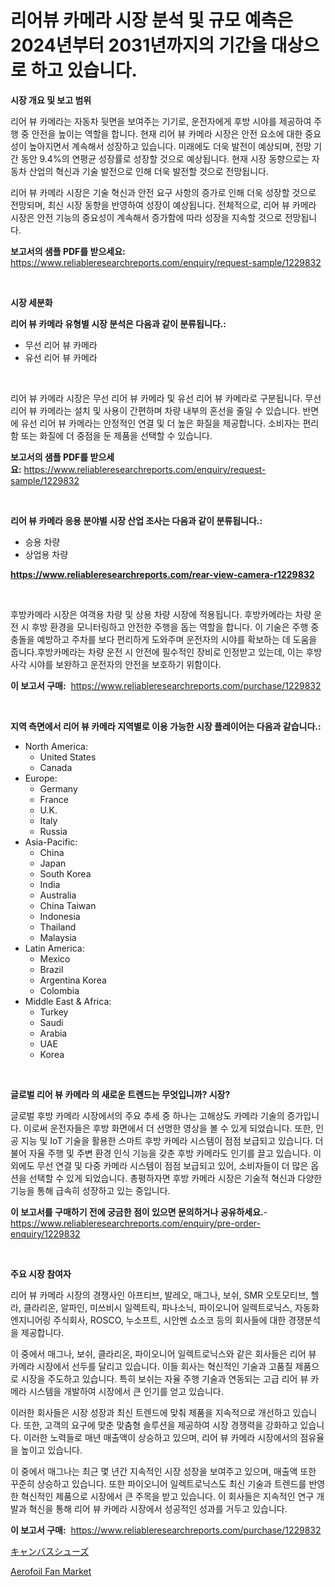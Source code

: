 <p><h1>리어뷰 카메라 시장 분석 및 규모 예측은 2024년부터 2031년까지의 기간을 대상으로 하고 있습니다.</h1></p><p><strong>시장 개요 및 보고 범위</strong></p>
<p><p>리어 뷰 카메라는 자동차 뒷면을 보여주는 기기로, 운전자에게 후방 시야를 제공하여 주행 중 안전을 높이는 역할을 합니다. 현재 리어 뷰 카메라 시장은 안전 요소에 대한 중요성이 높아지면서 계속해서 성장하고 있습니다. 미래에도 더욱 발전이 예상되며, 전망 기간 동안 9.4%의 연평균 성장률로 성장할 것으로 예상됩니다. 현재 시장 동향으로는 자동차 산업의 혁신과 기술 발전으로 인해 더욱 발전할 것으로 전망됩니다. </p><p>리어 뷰 카메라 시장은 기술 혁신과 안전 요구 사항의 증가로 인해 더욱 성장할 것으로 전망되며, 최신 시장 동향을 반영하여 성장이 예상됩니다. 전체적으로, 리어 뷰 카메라 시장은 안전 기능의 중요성이 계속해서 증가함에 따라 성장을 지속할 것으로 전망됩니다.</p></p>
<p><strong>보고서의 샘플 PDF를 받으세요:</strong> <a href="https://www.reliableresearchreports.com/enquiry/request-sample/1229832">https://www.reliableresearchreports.com/enquiry/request-sample/1229832</a></p>
<p>&nbsp;</p>
<p><strong>시장 세분화</strong></p>
<p><strong>리어 뷰 카메라 유형별 시장 분석은 다음과 같이 분류됩니다.:</strong></p>
<p><ul><li>무선 리어 뷰 카메라</li><li>유선 리어 뷰 카메라</li></ul></p>
<p>&nbsp;</p>
<p><p>리어 뷰 카메라 시장은 무선 리어 뷰 카메라 및 유선 리어 뷰 카메라로 구분됩니다. 무선 리어 뷰 카메라는 설치 및 사용이 간편하며 차량 내부의 혼선을 줄일 수 있습니다. 반면에 유선 리어 뷰 카메라는 안정적인 연결 및 더 높은 화질을 제공합니다. 소비자는 편리함 또는 화질에 더 중점을 둔 제품을 선택할 수 있습니다.</p></p>
<p><strong>보고서의 샘플 PDF를 받으세요:</strong>&nbsp;<a href="https://www.reliableresearchreports.com/enquiry/request-sample/1229832">https://www.reliableresearchreports.com/enquiry/request-sample/1229832</a></p>
<p>&nbsp;</p>
<p><strong> 리어 뷰 카메라 응용 분야별 시장 산업 조사는 다음과 같이 분류됩니다.:</strong></p>
<p><ul><li>승용 차량</li><li>상업용 차량</li></ul></p>
<p><strong><a href="https://www.reliableresearchreports.com/rear-view-camera-r1229832">https://www.reliableresearchreports.com/rear-view-camera-r1229832</a></strong></p>
<p>&nbsp;</p>
<p><p>후방카메라 시장은 여객용 차량 및 상용 차량 시장에 적용됩니다. 후방카메라는 차량 운전 시 후방 환경을 모니터링하고 안전한 주행을 돕는 역할을 합니다. 이 기술은 주행 중 충돌을 예방하고 주차를 보다 편리하게 도와주며 운전자의 시야를 확보하는 데 도움을 줍니다.후방카메라는 차량 운전 시 안전에 필수적인 장비로 인정받고 있는데, 이는 후방사각 시야를 보완하고 운전자의 안전을 보호하기 위함이다.</p></p>
<p><strong>이 보고서 구매:</strong>&nbsp; <a href="https://www.reliableresearchreports.com/purchase/1229832">https://www.reliableresearchreports.com/purchase/1229832</a></p>
<p>&nbsp;</p>
<p><strong>지역 측면에서 리어 뷰 카메라 지역별로 이용 가능한 시장 플레이어는 다음과 같습니다.:</strong></p>
<p><ul>
    <li>
        North America:
        <ul>
            <li>United States</li>
            <li>Canada</li>
        </ul>
    </li>
    <li>
        Europe:
        <ul>
            <li>Germany</li>
            <li>France</li>
            <li>U.K.</li>
            <li>Italy</li>
            <li>Russia</li>
        </ul>
    </li>
    <li>
        Asia-Pacific:
        <ul>
            <li>China</li>
            <li>Japan</li>
            <li>South Korea</li>
            <li>India</li>
            <li>Australia</li>
            <li>China Taiwan</li>
            <li>Indonesia</li>
            <li>Thailand</li>
            <li>Malaysia</li>
        </ul>
    </li>
    <li>
        Latin America:
        <ul>
            <li>Mexico</li>
            <li>Brazil</li>
            <li>Argentina Korea</li>
            <li>Colombia</li>
        </ul>
    </li>
    <li>
        Middle East & Africa:
        <ul>
            <li>Turkey</li>
            <li>Saudi</li>
            <li>Arabia</li>
            <li>UAE</li>
            <li>Korea</li>
        </ul>
    </li>
    </ul></p>
<p>&nbsp;</p>
<p><strong>글로벌 리어 뷰 카메라 의 새로운 트렌드는 무엇입니까? 시장?</strong></p>
<p><p>글로벌 후방 카메라 시장에서의 주요 추세 중 하나는 고해상도 카메라 기술의 증가입니다. 이로써 운전자들은 후방 화면에서 더 선명한 영상을 볼 수 있게 되었습니다. 또한, 인공 지능 및 IoT 기술을 활용한 스마트 후방 카메라 시스템이 점점 보급되고 있습니다. 더불어 자율 주행 및 주변 환경 인식 기능을 갖춘 후방 카메라도 인기를 끌고 있습니다. 이외에도 무선 연결 및 다중 카메라 시스템이 점점 보급되고 있어, 소비자들이 더 많은 옵션을 선택할 수 있게 되었습니다. 총평하자면 후방 카메라 시장은 기술적 혁신과 다양한 기능을 통해 급속히 성장하고 있는 중입니다.</p></p>
<p><strong>이 보고서를 구매하기 전에 궁금한 점이 있으면 문의하거나 공유하세요.</strong>- <a href="https://www.reliableresearchreports.com/enquiry/pre-order-enquiry/1229832">https://www.reliableresearchreports.com/enquiry/pre-order-enquiry/1229832</a></p>
<p>&nbsp;</p>
<p><strong>주요 시장 참여자</strong></p>
<p><p>리어 뷰 카메라 시장의 경쟁사인 아프티브, 발레오, 매그나, 보쉬, SMR 오토모티브, 헬라, 클라리온, 알파인, 미쓰비시 일렉트릭, 파나소닉, 파이오니어 일렉트로닉스, 자동화 엔지니어링 주식회사, ROSCO, 누소프트, 시안멘 쇼소코 등의 회사들에 대한 경쟁분석을 제공합니다.</p><p>이 중에서 매그나, 보쉬, 클라리온, 파이오니어 일렉트로닉스와 같은 회사들은 리어 뷰 카메라 시장에서 선두를 달리고 있습니다. 이들 회사는 혁신적인 기술과 고품질 제품으로 시장을 주도하고 있습니다. 특히 보쉬는 자율 주행 기술과 연동되는 고급 리어 뷰 카메라 시스템을 개발하여 시장에서 큰 인기를 얻고 있습니다.</p><p>이러한 회사들은 시장 성장과 최신 트렌드에 맞춰 제품을 지속적으로 개선하고 있습니다. 또한, 고객의 요구에 맞춘 맞춤형 솔루션을 제공하여 시장 경쟁력을 강화하고 있습니다. 이러한 노력들로 매년 매출액이 상승하고 있으며, 리어 뷰 카메라 시장에서의 점유율을 높이고 있습니다.</p><p>이 중에서 매그나는 최근 몇 년간 지속적인 시장 성장을 보여주고 있으며, 매출액 또한 꾸준히 상승하고 있습니다. 또한 파이오니어 일렉트로닉스도 최신 기술과 트렌드를 반영한 혁신적인 제품으로 시장에서 큰 주목을 받고 있습니다. 이 회사들은 지속적인 연구 개발과 혁신을 통해 리어 뷰 카메라 시장에서 성공적인 성과를 거두고 있습니다.</p></p>
<p><strong>이 보고서 구매:</strong>&nbsp;&nbsp;<a href="https://www.reliableresearchreports.com/purchase/1229832">https://www.reliableresearchreports.com/purchase/1229832</a></p>
<p><p><a href="https://github.com/Sophiaard2003/Market-Research-Report-List-1/blob/main/586195832091.md">キャンバスシューズ</a></p><p><a href="https://github.com/brenzgnarento/Market-Research-Report-List-2/blob/main/aerofoil-fan-market.md">Aerofoil Fan Market</a></p></p>